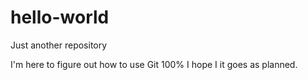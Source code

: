 # hello-world
Just another repository

I'm here to figure out how to use Git 100%
I hope I it goes as planned.

